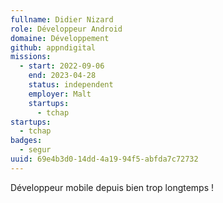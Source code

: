 ```yaml
---
fullname: Didier Nizard
role: Développeur Android
domaine: Développement
github: appndigital
missions:
  - start: 2022-09-06
    end: 2023-04-28
    status: independent
    employer: Malt
    startups:
      - tchap
startups:
  - tchap
badges:
  - segur
uuid: 69e4b3d0-14dd-4a19-94f5-abfda7c72732
---
```

Développeur mobile depuis bien trop longtemps !